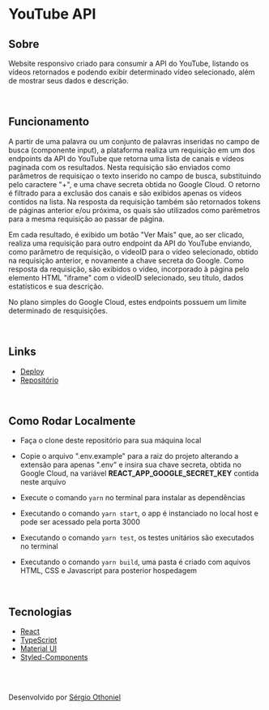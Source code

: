 # YouTube API

## Sobre

Website responsivo criado para consumir a API do YouTube, listando os vídeos retornados e podendo exibir determinado vídeo selecionado, além de mostrar seus dados e descrição.

<br />

## Funcionamento

A partir de uma palavra ou um conjunto de palavras inseridas no campo de busca (componente input), a plataforma realiza um requisição em um dos endpoints da API do YouTube que retorna uma lista de canais e vídeos paginada com os resultados. Nesta requisição são enviados como parâmetros de requisiçao o texto inserido no campo de busca, substituindo pelo caractere "+", e uma chave secreta obtida no Google Cloud. O retorno é filtrado para a exclusão dos canais e são exibidos apenas os vídeos contidos na lista. Na resposta da requisição também são retornados tokens de páginas anterior e/ou próxima, os quais são utilizados como parêmetros para a mesma requisição ao passar de página. 

Em cada resultado, é exibido um botão "Ver Mais" que, ao ser clicado, realiza uma requisição para outro endpoint da API do YouTube enviando, como parâmetro de requisição, o videoID para o vídeo selecionado, obtido na requisição anterior, e novamente a chave secreta do Google. Como resposta da requisição, são exibidos o vídeo, incorporado à página pelo elemento HTML "iframe" com o videoID selecionado, seu título, dados estatísticos e sua descrição.

No plano simples do Google Cloud, estes endpoints possuem um limite determinado de resquisições.

<br />

## Links

- <a name="deploy-vercel" href="https://youtube-videos-delta.vercel.app/" target="_blank">Deploy</a>
- <a name="repository" href="https://github.com/sergioothoniel/youtube-videos" target="_blank">Repositório</a>

<br />

## Como Rodar Localmente

- Faça o clone deste repositório para sua máquina local
- Copie o arquivo ".env.example" para a raiz do projeto alterando a extensão para apenas ".env" e insira sua chave secreta, obtida no Google Cloud, na variável <b>REACT_APP_GOOGLE_SECRET_KEY</b> contida neste arquivo
- Execute o comando `yarn` no terminal para instalar as dependências
  
- Executando o comando `yarn start`, o app é instanciado no local host e pode ser acessado pela porta 3000
- Executando o comando `yarn test`, os testes unitários são executados no terminal
- Executando o comando `yarn build`, uma pasta é criado com aquivos HTML, CSS e Javascript para posterior hospedagem

<br />

## Tecnologias

- <a name="react" href="https://pt-br.reactjs.org/" target="_blank">React</a>
- <a name="ts" href="https://www.typescriptlang.org/" target="_blank">TypeScript</a>
- <a name="materialUI" href="https://mui.com/pt/" target="_blank">Material UI</a>
- <a name="styledComponents" href="https://styled-components.com/" target="_blank">Styled-Components</a>

<br/>
<br/>

Desenvolvido por [Sérgio Othoniel](https://github.com/sergioothoniel)
